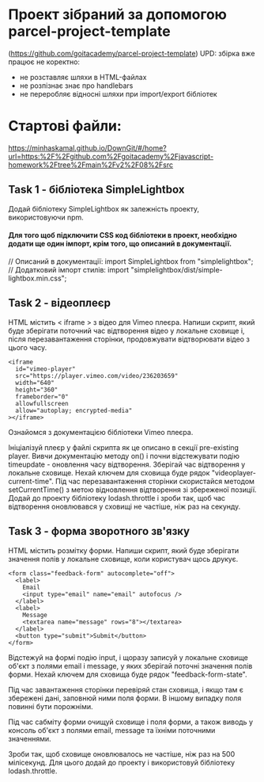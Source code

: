 # Проект зібраний за допомогою parcel-project-template

(https://github.com/goitacademy/parcel-project-template)
UPD: збірка вже працює не коректно:

- не розставляє шляхи в HTML-файлах
- не розпізнає знає про handlebars
- не переробляє відносні шляхи при import/export бібліотек

# Стартові файли:

https://minhaskamal.github.io/DownGit/#/home?url=https:%2F%2Fgithub.com%2Fgoitacademy%2Fjavascript-homework%2Ftree%2Fmain%2Fv2%2F08%2Fsrc

## Task 1 - бібліотека SimpleLightbox

Додай бібліотеку SimpleLightbox як залежність проекту, використовуючи npm.

#### Для того щоб підключити CSS код бібліотеки в проект, необхідно додати ще один імпорт, крім того, що описаний в документації.

// Описаний в документації:
import SimpleLightbox from "simplelightbox";
// Додатковий імпорт стилів:
import "simplelightbox/dist/simple-lightbox.min.css";

## Task 2 - відеоплеєр

HTML містить < iframe > з відео для Vimeo плеєра.
Напиши скрипт, який буде зберігати поточний час відтворення відео у локальне сховище і, після перезавантаження сторінки, продовжувати відтворювати відео з цього часу.

    <iframe
      id="vimeo-player"
      src="https://player.vimeo.com/video/236203659"
      width="640"
      height="360"
      frameborder="0"
      allowfullscreen
      allow="autoplay; encrypted-media"
    ></iframe>

Ознайомся з документацією бібліотеки Vimeo плеєра.

Ініціалізуй плеєр у файлі скрипта як це описано в секції pre-existing player.
Вивчи документацію методу on() і почни відстежувати подію timeupdate - оновлення часу відтворення.
Зберігай час відтворення у локальне сховище. Нехай ключем для сховища буде рядок "videoplayer-current-time".
Під час перезавантаження сторінки скористайся методом setCurrentTime() з метою відновлення відтворення зі збереженої позиції.
Додай до проекту бібліотеку lodash.throttle і зроби так, щоб час відтворення оновлювався у сховищі не частіше, ніж раз на секунду.

## Task 3 - форма зворотного зв'язку

HTML містить розмітку форми. Напиши скрипт, який буде зберігати значення полів у локальне сховище, коли користувач щось друкує.

    <form class="feedback-form" autocomplete="off">
      <label>
        Email
        <input type="email" name="email" autofocus />
      </label>
      <label>
        Message
        <textarea name="message" rows="8"></textarea>
      </label>
      <button type="submit">Submit</button>
    </form>

Відстежуй на формі подію input, і щоразу записуй у локальне сховище об'єкт з полями email і message, у яких зберігай поточні значення полів форми. Нехай ключем для сховища буде рядок "feedback-form-state".

Під час завантаження сторінки перевіряй стан сховища, і якщо там є збережені дані, заповнюй ними поля форми. В іншому випадку поля повинні бути порожніми.

Під час сабміту форми очищуй сховище і поля форми, а також виводь у консоль об'єкт з полями email, message та їхніми поточними значеннями.

Зроби так, щоб сховище оновлювалось не частіше, ніж раз на 500 мілісекунд. Для цього додай до проекту і використовуй бібліотеку lodash.throttle.
